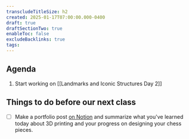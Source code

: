 ```yaml
---
transcludeTitleSize: h2
created: 2025-01-17T07:00:00.000-0400
draft: true
draftSectionTwo: true
enableToc: false
excludeBacklinks: true
tags:
---
```

## Agenda
1. Start working on [[Landmarks and Iconic Structures Day 2]]

## Things to do before our next class

- [ ] Make a portfolio post [on Notion](https://notion.so) and summarize what you've learned today about 3D printing and your progress on designing your chess pieces.